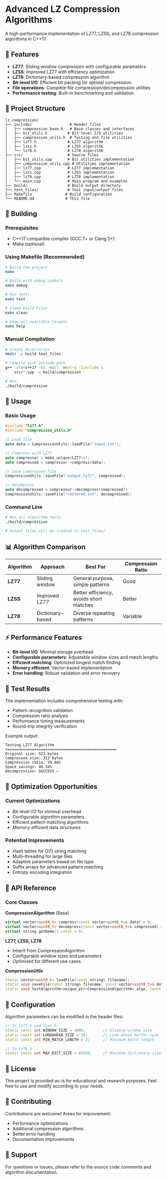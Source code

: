 # Advanced LZ Compression Algorithms

A high-performance implementation of LZ77, LZSS, and LZ78 compression algorithms in C++17.

## 🚀 Features

- **LZ77**: Sliding window compression with configurable parameters
- **LZSS**: Improved LZ77 with efficiency optimization
- **LZ78**: Dictionary-based compression algorithm
- **Bit-level I/O**: Efficient bit packing for optimal compression
- **File operations**: Complete file compression/decompression utilities
- **Performance testing**: Built-in benchmarking and validation

## 📁 Project Structure

```
lz_compression/
├── include/                 # Header files
│   ├── compression_base.h   # Base classes and interfaces
│   ├── bit_utils.h         # Bit-level I/O utilities
│   ├── compression_utils.h  # Testing and file utilities
│   ├── lz77.h              # LZ77 algorithm
│   ├── lzss.h              # LZSS algorithm
│   └── lz78.h              # LZ78 algorithm
├── src/                    # Source files
│   ├── bit_utils.cpp       # Bit utilities implementation
│   ├── compression_utils.cpp # Utilities implementation
│   ├── lz77.cpp            # LZ77 implementation
│   ├── lzss.cpp            # LZSS implementation
│   ├── lz78.cpp            # LZ78 implementation
│   └── main.cpp            # Main program and examples
├── build/                  # Build output directory
├── test_files/             # Test input/output files
├── Makefile               # Build configuration
└── README.md              # This file
```

## 🔧 Building

### Prerequisites
- C++17 compatible compiler (GCC 7+ or Clang 5+)
- Make (optional)

### Using Makefile (Recommended)
```bash
# Build the project
make

# Build with debug symbols
make debug

# Run tests
make test

# Clean build files
make clean

# Show all available targets
make help
```

### Manual Compilation
```bash
# Create directories
mkdir -p build test_files

# Compile with include path
g++ -std=c++17 -O3 -Wall -Wextra -Iinclude \
    src/*.cpp -o build/compression

# Run
./build/compression
```

## 🎯 Usage

### Basic Usage
```cpp
#include "lz77.h"
#include "compression_utils.h"

// Load file
auto data = CompressionUtils::loadFile("input.txt");

// Compress with LZ77
auto compressor = make_unique<LZ77>();
auto compressed = compressor->compress(data);

// Save compressed file
CompressionUtils::saveFile("output.lz77", compressed);

// Decompress
auto decompressed = compressor->decompress(compressed);
CompressionUtils::saveFile("restored.txt", decompressed);
```

### Command Line
```bash
# Run all algorithm tests
./build/compression

# Output files will be created in test_files/
```

## 📊 Algorithm Comparison

| Algorithm | Approach | Best For | Compression Ratio |
|-----------|----------|----------|-------------------|
| **LZ77** | Sliding window | General purpose, simple patterns | Good |
| **LZSS** | Improved LZ77 | Better efficiency, avoids short matches | Better |
| **LZ78** | Dictionary-based | Diverse repeating patterns | Variable |

## ⚡ Performance Features

- **Bit-level I/O**: Minimal storage overhead
- **Configurable parameters**: Adjustable window sizes and match lengths
- **Efficient matching**: Optimized longest match finding
- **Memory efficient**: Vector-based implementation
- **Error handling**: Robust validation and error recovery

## 🔬 Test Results

The implementation includes comprehensive testing with:
- Pattern recognition validation
- Compression ratio analysis
- Performance timing measurements
- Round-trip integrity verification

Example output:
```
Testing LZ77 Algorithm
==================================================
Original size: 523 bytes
Compressed size: 312 bytes
Compression ratio: 59.66%
Space savings: 40.34%
Decompression: SUCCESS ✓
```

## 🚀 Optimization Opportunities

### Current Optimizations
- Bit-level I/O for minimal overhead
- Configurable algorithm parameters
- Efficient pattern matching algorithms
- Memory-efficient data structures

### Potential Improvements
- Hash tables for O(1) string matching
- Multi-threading for large files
- Adaptive parameters based on file type
- Suffix arrays for advanced pattern matching
- Entropy encoding integration

## 📝 API Reference

### Core Classes

**CompressionAlgorithm** (Base)
```cpp
virtual vector<uint8_t> compress(const vector<uint8_t>& data) = 0;
virtual vector<uint8_t> decompress(const vector<uint8_t>& compressed) = 0;
virtual string getName() const = 0;
```

**LZ77, LZSS, LZ78**
- Inherit from CompressionAlgorithm
- Configurable window sizes and parameters
- Optimized for different use cases

**CompressionUtils**
```cpp
static vector<uint8_t> loadFile(const string& filename);
static void saveFile(const string& filename, const vector<uint8_t>& data);
static void testAlgorithm(unique_ptr<CompressionAlgorithm> algo, const vector<uint8_t>& testData);
```

## 🔧 Configuration

Algorithm parameters can be modified in the header files:

```cpp
// In lz77.h and lzss.h
static const int WINDOW_SIZE = 4096;        // Sliding window size
static const int LOOKAHEAD_SIZE = 18;       // Look-ahead buffer size
static const int MIN_MATCH_LENGTH = 3;      // Minimum match length

// In lz78.h
static const int MAX_DICT_SIZE = 65536;     // Maximum dictionary size
```

## 📄 License

This project is provided as-is for educational and research purposes. Feel free to use and modify according to your needs.

## 🤝 Contributing

Contributions are welcome! Areas for improvement:
- Performance optimizations
- Additional compression algorithms
- Better error handling
- Documentation improvements

## 📧 Support

For questions or issues, please refer to the source code comments and algorithm documentation.